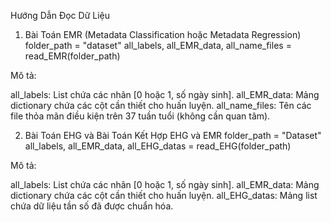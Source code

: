 Hướng Dẫn Đọc Dữ Liệu
1. Bài Toán EMR (Metadata Classification hoặc Metadata Regression)
folder_path = "dataset"
all_labels, all_EMR_data, all_name_files = read_EMR(folder_path)

Mô tả:

all_labels: List chứa các nhãn [0 hoặc 1, số ngày sinh].
all_EMR_data: Mảng dictionary chứa các cột cần thiết cho huấn luyện.
all_name_files: Tên các file thỏa mãn điều kiện trên 37 tuần tuổi (không cần quan tâm).

2. Bài Toán EHG và Bài Toán Kết Hợp EHG và EMR
folder_path = "Dataset"
all_labels, all_EMR_data, all_EHG_datas = read_EHG(folder_path)

Mô tả:

all_labels: List chứa các nhãn [0 hoặc 1, số ngày sinh].
all_EMR_data: Mảng dictionary chứa các cột cần thiết cho huấn luyện.
all_EHG_datas: Mảng list chứa dữ liệu tần số đã được chuẩn hóa.
